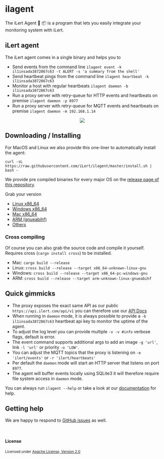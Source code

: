 # ilagent

The iLert Agent 🦀 📦 is a program that lets you easily integrate your monitoring system with iLert.

## iLert agent

The iLert agent comes in a single binary and helps you to

* Send events from the command line `ilagent event -k il1insada3872867c63 -t ALERT -s 'a summary from the shell'`
* Send heartbeat pings from the command line `ilagent heartbeat -k il1insada3872867c63`
* Monitor a host with regular heartbeats `ilagent daemon -b il1insada3872867c63`
* Run a proxy server with retry-queue for HTTP events and heartbeats on premise `ilagent daemon -p 8977`
* Run a proxy server with retry-queue for MQTT events and heartbeats on premise `ilagent daemon -m 192.168.1.14`

<p align="center"><img src="/img/demo.gif?raw=true"/></p>

## Downloading / Installing

For MacOS and Linux we also provide this one-liner to automatically install the agent:

```shell script
curl -sL https://raw.githubusercontent.com/iLert/ilagent/master/install.sh | bash -
```

We provide pre compiled binaries for every major OS on the [release page of this repository](https://github.com/iLert/ilagent/releases).

Grab your version

- [Linux x86_64](https://github.com/iLert/ilagent/releases/download/0.2.0/ilagent_linux)
- [Windows x86_64](https://github.com/iLert/ilagent/releases/download/0.2.0/ilagent.exe)
- [Mac x86_64](https://github.com/iLert/ilagent/releases/download/0.2.0/ilagent_mac)
- [ARM (gnueabihf)](https://github.com/iLert/ilagent/releases/download/0.2.0/ilagent_arm)
- [Others][issues]

### Cross compiling

Of course you can also grab the source code and compile it yourself.
Requires cross (`cargo install cross`) to be installed.

- Mac: `cargo build --release`
- Linux: `cross build --release --target x86_64-unknown-linux-gnu`
- Windows: `cross build --release --target x86_64-pc-windows-gnu`
- ARM: `cross build --release --target arm-unknown-linux-gnueabihf`

## Quick gimmicks

- The proxy exposes the exact same API as our public `https://api.ilert.com/api/v1` you can therefore use our [API Docs](https://api.ilert.com/api-docs/#tag/Events)
- When running in `daemon` mode, it is always possible to provide a `-b il1insada3872867c63` heartbeat api key
to monitor the uptime of the agent.
- To adjust the log level you can provide multiple `-v -v #info` verbose flags, default is error.
- The event command supports additional args to add an image `-g 'url'`, link `-l 'url'` or priority `-o 'LOW'`.
- You can adjust the MQTT topics that the proxy is listening on `-e 'ilert/events'` or `-r 'ilert/heartbeats'`
- Per default the `daemon` mode will start an HTTP server that listens on port `8977`.
- The agent will buffer events locally using SQLite3 it will therefore require file system access in `daemon` mode.

You can always run `ilagent --help` or take a look at our [documentation](https://docs.ilert.com/ilagent) for help.

## Getting help

We are happy to respond to [GitHub issues][issues] as well.

<br>

#### License

<sup>
Licensed under <a href="LICENSE">Apache License, Version 2.0</a>
</sup>

[issues]: https://github.com/iLert/ilagent/issues/new